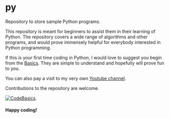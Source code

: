 # py
Repository to store sample Python programs.

This repository is meant for beginners to assist them in their learning of Python. The repository covers a wide range of algorithms and other programs, and would prove immensely helpful for everybody interested in Python programming.

If this is your first time coding in Python, I would love to suggest you begin from the [Basics](https://github.com/codebasics/py/tree/master/Basics). They are simple to understand and hopefully will prove fun to you.

You can also pay a visit to my very own [Youtube channel](https://www.youtube.com/channel/UCh9nVJoWXmFb7sLApWGcLPQ).

Contributions to the repository are welcome.

[![CodeBasics](https://yt3.ggpht.com/ytc/AAUvwnihwx4a5idwBTE5JFpXHb-ykyh-i1gXtFiGJYV1=s176-c-k-c0x00ffffff-no-rj)](https://www.youtube.com/channel/UCh9nVJoWXmFb7sLApWGcLPQ).

#### Happy coding!
